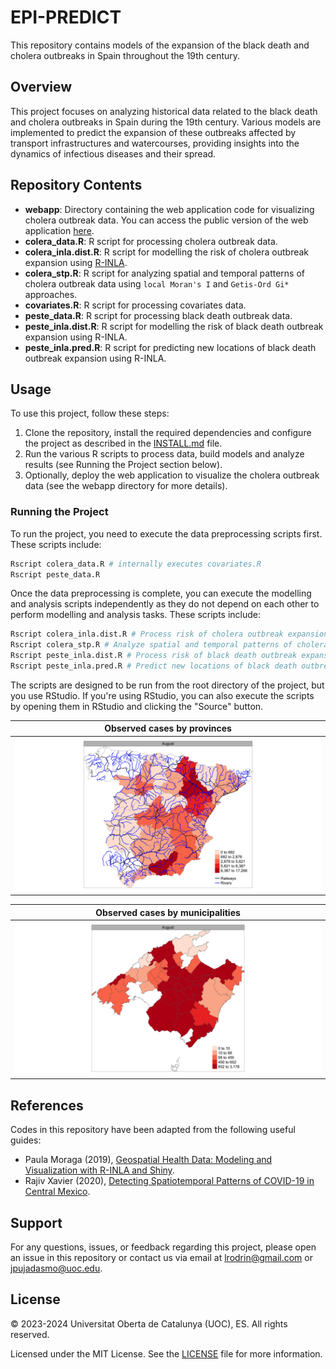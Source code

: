 # EPI-PREDICT

This repository contains models of the expansion of the black death and cholera outbreaks in Spain throughout the 19th century.

## Overview

This project focuses on analyzing historical data related to the black death and cholera outbreaks in Spain during the 19th century. Various models are implemented to predict the expansion of these outbreaks affected by transport infrastructures and watercourses, providing insights into the dynamics of infectious diseases and their spread.

## Repository Contents

- **webapp**: Directory containing the web application code for visualizing cholera outbreak data. You can access the public version of the web application [here](https://epipredict-project.shinyapps.io/webapp/).
- **colera_data.R**: R script for processing cholera outbreak data.
- **colera_inla.dist.R**: R script for modelling the risk of cholera outbreak expansion using [R-INLA](https://www.r-inla.org/).
- **colera_stp.R**: R script for analyzing spatial and temporal patterns of cholera outbreak data using `local Moran's I` and `Getis-Ord Gi*` approaches.
- **covariates.R**: R script for processing covariates data.
- **peste_data.R**: R script for processing black death outbreak data.
- **peste_inla.dist.R**: R script for modelling the risk of black death outbreak expansion using R-INLA.
- **peste_inla.pred.R**: R script for predicting new locations of black death outbreak expansion using R-INLA.

## Usage

To use this project, follow these steps:

1. Clone the repository, install the required dependencies and configure the project as described in the [INSTALL.md](INSTALL.md) file.
2. Run the various R scripts to process data, build models and analyze results (see Running the Project section below).
3. Optionally, deploy the web application to visualize the cholera outbreak data (see the webapp directory for more details).

### Running the Project

To run the project, you need to execute the data preprocessing scripts first. These scripts include:

```bash
Rscript colera_data.R # internally executes covariates.R
Rscript peste_data.R 
```

Once the data preprocessing is complete, you can execute the modelling and analysis scripts independently as they do not depend on each other to perform modelling and analysis tasks. These scripts include:

```bash
Rscript colera_inla.dist.R # Process risk of cholera outbreak expansion
Rscript colera_stp.R # Analyze spatial and temporal patterns of cholera outbreak
Rscript peste_inla.dist.R # Process risk of black death outbreak expansion
Rscript peste_inla.pred.R # Predict new locations of black death outbreak expansion
```

The scripts are designed to be run from the root directory of the project, but you use RStudio. If you're using RStudio, you can also execute the scripts by opening them in RStudio and clicking the "Source" button.

| Observed cases by provinces                |
|--------------------------------------------|
| ![Imatge 1](img/observed_cases_august.png) |

| Observed cases by municipalities            |
|---------------------------------------------|
| ![Imatge 2](img/predicted_cases_august.png) |

## References

Codes in this repository have been adapted from the following useful guides:

- Paula Moraga (2019), [Geospatial Health Data: Modeling and Visualization with R-INLA and Shiny](https://www.paulamoraga.com/book-geospatial/index.html).
- Rajiv Xavier (2020), [Detecting Spatiotemporal Patterns of COVID-19 in Central Mexico](https://rpubs.com/rax/Take_Home_Ex02).

## Support

For any questions, issues, or feedback regarding this project, please open an issue in this repository or contact us via email at [lrodrin@gmail.com](mailto:lrodrin@gmail.com) or [jpujadasmo@uoc.edu](mailto:jpujadasmo@uoc.edu).

## License

© 2023-2024 Universitat Oberta de Catalunya (UOC), ES. All rights reserved.

Licensed under the MIT License. See the [LICENSE](LICENSE) file for more information.
